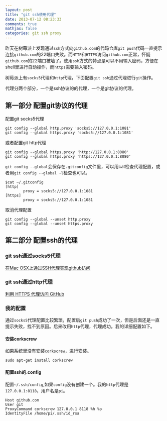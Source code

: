 ```yaml
---
layout: post
title: "git ssh使用代理"
date: 2013-07-12 08:23:33
comments: true
mathjax: false
categories: git ssh proxy
---
```

昨天在树莓派上发现通过`ssh`方式向`github.com`的代码仓库`git push`代码一直提示连接`github.com`的22端口失败。而`HTTP`和`HTTPS`访问`github.com`正常，怀疑`github.com`的22端口被墙了。使用`ssh`方式的特点是可以不用输入密码，方便在shell里进行自动操作，而`https`需要输入密码。

树莓派上有`socks5`代理和`http`代理，下面配置`git ssh`通过代理进行`git`操作。

<!--more-->

代理分两个部分，一个是ssh协议的的代理，一个是git协议的代理。

## 第一部分 配置git协议的代理

配置git socks5代理

```
git config --global http.proxy 'socks5://127.0.0.1:1081' 
git config --global https.proxy 'socks5://127.0.0.1:1081' 
```

或者配置git http代理

```
git config --global https.proxy 'http://127.0.0.1:8080'
git config --global https.proxy 'https://127.0.0.1:8080'
```

`git config --global`会保存在`.gitconfig`文件里，可以用cat检查代理配置，或者用`git config --global -l`检查也可以。

```
$cat ~/.gitconfig
[http]
        proxy = socks5://127.0.0.1:1081
[https]
        proxy = socks5://127.0.0.1:1081
```

取消代理配置

```
git config --global --unset http.proxy
git config --global --unset https.proxy
```

## 第二部分 配置ssh的代理

### git ssh通过socks5代理
[在Mac OSX上通过SSH代理实现github访问](http://chunyemen.org/archives/813)

### git ssh通过http代理
[利用 HTTPS 代理访问 GitHub](http://blog.yxwang.me/2010/05/git-through-https-proxy/)

### 我的配置
通过`socks5`代理配置比较繁琐，配置后`git push`成功了一次，但是后面还是一直提示失败，找不到原因。后来改用`http`代理，代理成功。我的详细配置如下。

#### 安装corkscrew
如果系统里没有安装`corkscrew`，进行安装。

```
sudo apt-get install corkscrew
```

#### 配置ssh的.config
配置`~/.ssh/config`,如果`config`没有创建一个。我的`http`代理是`127.0.0.1:8118`，用户名是`pi`。

```
Host github.com
User git
ProxyCommand corkscrew 127.0.0.1 8118 %h %p
IdentityFile /home/pi/.ssh/id_rsa
```

